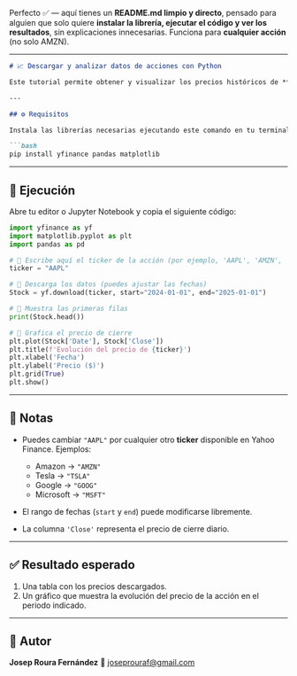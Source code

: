 Perfecto ✅ — aquí tienes un **README.md limpio y directo**, pensado para alguien que solo quiere **instalar la librería, ejecutar el código y ver los resultados**, sin explicaciones innecesarias.
Funciona para **cualquier acción** (no solo AMZN).

---

````markdown
# 📈 Descargar y analizar datos de acciones con Python

Este tutorial permite obtener y visualizar los precios históricos de **cualquier acción** usando Python, sin necesidad de descargar archivos manualmente.

---

## ⚙️ Requisitos

Instala las librerías necesarias ejecutando este comando en tu terminal o en una celda del notebook:

```bash
pip install yfinance pandas matplotlib
````

---

## 🚀 Ejecución

Abre tu editor o Jupyter Notebook y copia el siguiente código:

```python
import yfinance as yf
import matplotlib.pyplot as plt
import pandas as pd

# 🔹 Escribe aquí el ticker de la acción (por ejemplo, 'AAPL', 'AMZN', 'TSLA', 'MSFT')
ticker = "AAPL"

# 🔹 Descarga los datos (puedes ajustar las fechas)
Stock = yf.download(ticker, start="2024-01-01", end="2025-01-01")

# 🔹 Muestra las primeras filas
print(Stock.head())

# 🔹 Grafica el precio de cierre
plt.plot(Stock['Date'], Stock['Close'])
plt.title(f'Evolución del precio de {ticker}')
plt.xlabel('Fecha')
plt.ylabel('Precio ($)')
plt.grid(True)
plt.show()
```

---

## 🧠 Notas

* Puedes cambiar `"AAPL"` por cualquier otro **ticker** disponible en Yahoo Finance.
  Ejemplos:

  * Amazon → `"AMZN"`
  * Tesla → `"TSLA"`
  * Google → `"GOOG"`
  * Microsoft → `"MSFT"`
* El rango de fechas (`start` y `end`) puede modificarse libremente.
* La columna `'Close'` representa el precio de cierre diario.

---

## ✅ Resultado esperado

1. Una tabla con los precios descargados.
2. Un gráfico que muestra la evolución del precio de la acción en el periodo indicado.

---

## 👤 Autor

**Josep Roura Fernández**
📧 [joseprouraf@gmail.com](mailto:joseprouraf@gmail.com)
